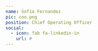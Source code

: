 ```yaml
---
name: Sofía Fernandez
pic: coo.png
position: Chief Operating Officer
social:
  - icon: fab fa-linkedin-in
    url: #
---
```

